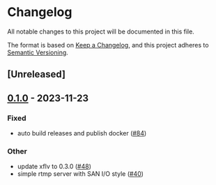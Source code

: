 # Changelog
All notable changes to this project will be documented in this file.

The format is based on [Keep a Changelog](https://keepachangelog.com/en/1.0.0/),
and this project adheres to [Semantic Versioning](https://semver.org/spec/v2.0.0.html).

## [Unreleased]

## [0.1.0](https://github.com/8xFF/atm0s-media-server/releases/tag/atm0s-media-server-transport-rtmp-v0.1.0) - 2023-11-23

### Fixed
- auto build releases and publish docker ([#84](https://github.com/8xFF/atm0s-media-server/pull/84))

### Other
- update xflv to 0.3.0 ([#48](https://github.com/8xFF/atm0s-media-server/pull/48))
- simple rtmp server with SAN I/O style ([#40](https://github.com/8xFF/atm0s-media-server/pull/40))

